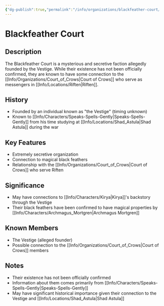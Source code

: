 ```yaml
---
{"dg-publish":true,"permalink":"/info/organizations/blackfeather-court/"}
---
```



# Blackfeather Court

## Description
The Blackfeather Court is a mysterious and secretive faction allegedly founded by the Vestige. While their existence has not been officially confirmed, they are known to have some connection to the [[Info/Organizations/Court_of_Crows\|Court of Crows]] who serve as messengers in [[Info/Locations/Riften\|Riften]].

## History
- Founded by an individual known as "the Vestige" (timing unknown)
- Known to [[Info/Characters/Speaks-Spells-Gently\|Speaks-Spells-Gently]] from his time studying at [[Info/Locations/Shad_Astula\|Shad Astula]] during the war

## Key Features
- Extremely secretive organization
- Connection to magical black feathers
- Relationship with the [[Info/Organizations/Court_of_Crows\|Court of Crows]] who serve Riften

## Significance
- May have connections to [[Info/Characters/Kirya\|Kirya]]'s backstory through the Vestige
- Their black feathers have been confirmed to have magical properties by [[Info/Characters/Archmagus_Mortgren\|Archmagus Mortgren]]

## Known Members
- The Vestige (alleged founder)
- Possible connection to the [[Info/Organizations/Court_of_Crows\|Court of Crows]] members

## Notes
- Their existence has not been officially confirmed
- Information about them comes primarily from [[Info/Characters/Speaks-Spells-Gently\|Speaks-Spells-Gently]]
- May have significant historical importance given their connection to the Vestige and [[Info/Locations/Shad_Astula\|Shad Astula]]